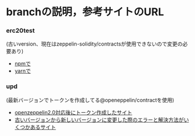 # branchの説明，参考サイトのURL
### erc20test  
(古いversion、現在はzeppelin-solidity/contractsが使用できないので変更の必要あり)  
- [npmで](https://qiita.com/kyrieleison/items/a5c049097c165cd792bf)  
- [yarnで](https://qiita.com/amachino/items/8cf609f6345959ffc450)
### upd  
(最新バージョンでトークンを作成してる@openeppelin/contractを使用)
- [openzeppelin2.0対応後にトークン作成したサイト](https://qiita.com/sinsinpurin/items/e95f7e167b3116d29c68)
- [古いバージョンから新しいバージョンに変更した際のエラーと解決方法がいくつかあるサイト](https://qiita.com/yanyansk/items/eb4f71a16302c321e16d)
